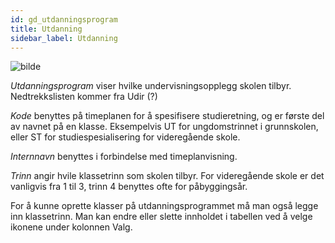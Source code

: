 ```yaml
---
id: gd_utdanningsprogram
title: Utdanning
sidebar_label: Utdanning
---
```

![bilde](https://github.com/BarmanHanssen/iskole/assets/80097133/650a4dbb-75e3-45bd-9cdd-98c53eaa4539)

_Utdanningsprogram_ viser hvilke undervisningsopplegg skolen tilbyr. Nedtrekkslisten kommer fra Udir (?)

_Kode_ benyttes på timeplanen for å spesifisere studieretning, og er første del av navnet på en klasse. Eksempelvis UT for ungdomstrinnet i grunnskolen, eller ST for studiespesialisering for videregående skole. 

_Internnavn_ benyttes i forbindelse med timeplanvisning.

_Trinn_ angir hvile klassetrinn som skolen tilbyr. For videregående skole er det vanligvis fra 1 til 3, trinn 4 benyttes ofte for påbyggingsår.


For å kunne oprette klasser på utdanningsprogrammet må man også legge inn klassetrinn. 
Man kan endre eller slette innholdet i tabellen ved å velge ikonene under kolonnen Valg.
